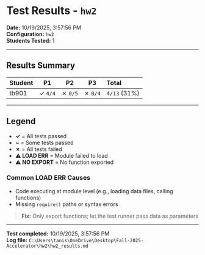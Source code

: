 # Test Results - `hw2`

**Date:** 10/19/2025, 3:57:56 PM  
**Configuration:** `hw2`  
**Students Tested:** 1  

---

## Results Summary

| Student | P1 | P2 | P3 | Total |
|---------|:-------:|:-------:|:-------:|:-------|
| tb901 | ✓ `4/4` | ✗ `0/5` | ✗ `0/4` | `4/13` (31%) |

---

## Legend

- **✓** = All tests passed
- **~** = Some tests passed
- **✗** = All tests failed
- **⚠️ LOAD ERR** = Module failed to load
- **⚠️ NO EXPORT** = No function exported

### Common LOAD ERR Causes

- Code executing at module level (e.g., loading data files, calling functions)
- Missing `require()` paths or syntax errors

> **Fix:** Only export functions; let the test runner pass data as parameters

---

**Test completed:** 10/19/2025, 3:57:56 PM  
**Log file:** `C:\Users\tanis\OneDrive\Desktop\Fall-2025-Accelerator\hw2\hw2_results.md`
